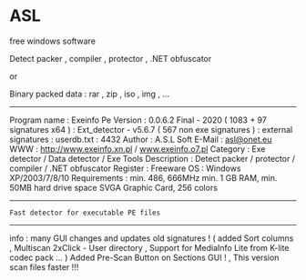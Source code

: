 # ASL
free windows software


Detect packer , compiler , protector , .NET obfuscator

or

Binary packed data : rar , zip , iso , img , ...



------------------------------------------------------------------

Program name : Exeinfo Pe
Version      : 0.0.6.2 Final - 2020  ( 1083 + 97 signatures x64 ) 
             : Ext_detector - v5.6.7 ( 567 non exe signatures )
             : external signatures : userdb.txt : 4432
Author	     : A.S.L Soft
E-Mail       : asl@onet.eu
WWW          : http://www.exeinfo.xn.pl  /   www.exeinfo.o7.pl
Category     : Exe detector / Data detector / Exe Tools
Description  : Detect packer / protector / compiler / .NET obfuscator
Register     : Freeware
OS           : Windows XP/2003/7/8/10
Requirements : min. 486, 666MHz
               min. 1 GB RAM,
               min. 50MB hard drive space
               SVGA Graphic Card, 256 colors

------------------------------------------------------------------

	Fast detector for executable PE files

------------------------------------------------------------------


 info : many GUI changes and updates old signatures !
        ( added Sort columns , Multiscan 2xClick - User directory , 
        Support for MediaInfo Lite from K-lite codec pack ... )
        Added Pre-Scan Button on Sections GUI ! ,
        This version scan files faster !!!

